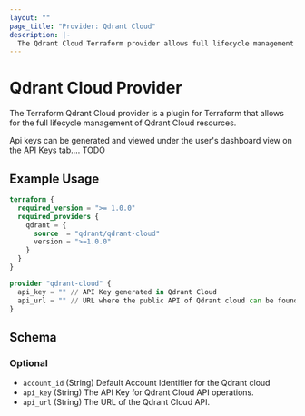 ```yaml
---
layout: ""
page_title: "Provider: Qdrant Cloud"
description: |-
  The Qdrant Cloud Terraform provider allows full lifecycle management of Qdrant Cloud resources.
---
```


# Qdrant Cloud Provider

The Terraform Qdrant Cloud provider is a plugin for Terraform that allows for the full lifecycle management of Qdrant Cloud resources.

Api keys can be generated and viewed under the user's dashboard view on the API Keys tab.... TODO

## Example Usage

```terraform
terraform {
  required_version = ">= 1.0.0"
  required_providers {
    qdrant = {
      source  = "qdrant/qdrant-cloud"
      version = ">=1.0.0"
    }
  }
}

provider "qdrant-cloud" {
  api_key = "" // API Key generated in Qdrant Cloud
  api_url = "" // URL where the public API of Qdrant cloud can be found.
}
```

<!-- schema generated by tfplugindocs -->
## Schema

### Optional

- `account_id` (String) Default Account Identifier for the Qdrant cloud
- `api_key` (String) The API Key for Qdrant Cloud API operations.
- `api_url` (String) The URL of the Qdrant Cloud API.